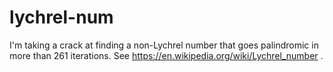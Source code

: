 # lychrel-num
I'm taking a crack at finding a non-Lychrel number that goes palindromic in more than 261 iterations. See https://en.wikipedia.org/wiki/Lychrel_number .

